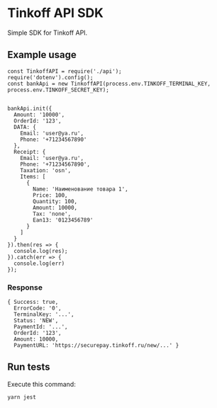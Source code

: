# Tinkoff API SDK
Simple SDK for Tinkoff API.

## Example usage
```nodejs
const TinkoffAPI = require('./api');
require('dotenv').config();
const bankApi = new TinkoffAPI(process.env.TINKOFF_TERMINAL_KEY, process.env.TINKOFF_SECRET_KEY);


bankApi.init({
  Amount: '10000',
  OrderId: '123',
  DATA: {
    Email: 'user@ya.ru',
    Phone: '+71234567890'
  },
  Receipt: {
    Email: 'user@ya.ru',
    Phone: '+71234567890',
    Taxation: 'osn',
    Items: [
      {
        Name: 'Наименование товара 1',
        Price: 100,
        Quantity: 100,
        Amount: 10000,
        Tax: 'none',
        Ean13: '0123456789'
      }
    ]
  }
}).then(res => {
  console.log(res);
}).catch(err => {
  console.log(err)
});

```

### Response
```
{ Success: true,
  ErrorCode: '0',
  TerminalKey: '...',
  Status: 'NEW',
  PaymentId: '...',
  OrderId: '123',
  Amount: 10000,
  PaymentURL: 'https://securepay.tinkoff.ru/new/...' }
```

## Run tests
Execute this command:
```shell script
yarn jest
```
